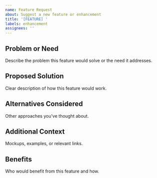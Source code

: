 ```yaml
---
name: Feature Request
about: Suggest a new feature or enhancement
title: '[FEATURE] '
labels: enhancement
assignees: ''
---
```


## Problem or Need

Describe the problem this feature would solve or the need it addresses.

## Proposed Solution

Clear description of how this feature would work.

## Alternatives Considered

Other approaches you've thought about.

## Additional Context

Mockups, examples, or relevant links.

## Benefits

Who would benefit from this feature and how.
